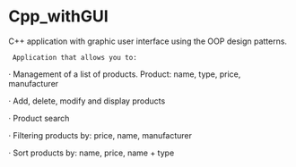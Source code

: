 # Cpp_withGUI
 C++ application with graphic user interface using the OOP design patterns. 
 
     Application that allows you to:
     
· Management of a list of products. Product: name, type, price, manufacturer

· Add, delete, modify and display products

· Product search

· Filtering products by: price, name, manufacturer

· Sort products by: name, price, name + type 

